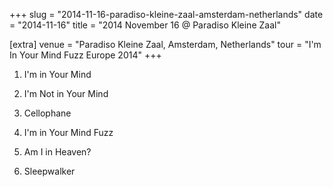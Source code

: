 +++
slug = "2014-11-16-paradiso-kleine-zaal-amsterdam-netherlands"
date = "2014-11-16"
title = "2014 November 16 @ Paradiso Kleine Zaal"

[extra]
venue = "Paradiso Kleine Zaal, Amsterdam, Netherlands"
tour = "I'm In Your Mind Fuzz Europe 2014"
+++


 1. I'm in Your Mind

 2. I'm Not in Your Mind

 3. Cellophane

 4. I'm in Your Mind Fuzz

 5. Am I in Heaven?

 6. Sleepwalker


